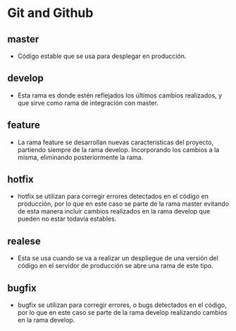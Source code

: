 # Git and Github

## master

- Código estable que se usa para desplegar en producción.

## develop

- Esta rama es donde estén reflejados los últimos cambios realizados, y que sirve como rama de integración con master.

## feature

- La rama feature se desarrollan nuevas características del proyecto, partiendo siempre de la rama develop. Incorporando los cambios a la misma, eliminando posteriormente la rama.

## hotfix

- hotfix se utilizan para corregir errores detectados en el código en producción, por lo que en este caso se parte de la rama master evitando de esta manera incluir cambios realizados en la rama develop que pueden no estar todavía estables.

## realese

- Esta se usa cuando se va a realizar un despliegue de una versión del código en el servidor de producción se abre una rama de este tipo.

## bugfix

- bugfix se utilizan para corregir errores, o bugs detectados en el código, por lo que en este caso se parte de la rama develop realizando cambios en la rama develop.
